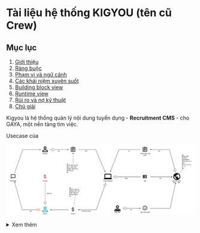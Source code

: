 # Tài liệu hệ thống KIGYOU (tên cũ Crew)


## Mục lục


1. [Giới thiệu](src/1.%20Gi%E1%BB%9Bi%20thi%E1%BB%87u.md)
2. [Ràng buộc](src/2.%20Ràng%20buộc.md)
3. [Phạm vi và ngữ cảnh](src/3.%20Phạm%20vi%20và%20ngữ%20cảnh%20hệ%20thống.md)
4. [Các khái niệm xuyên suốt](src/4.%20Các%20khái%20niệm%20xuyên%20suốt.md)
5. [Building block view](src/5.%20Building%20block%20view.md)
6. [Runtime view](src/6.%20Runtime%20view.md)
7. [Rủi ro và nợ kỹ thuật](7.%20Rủi%20ro%20và%20nợ%20kỹ%20thuật.md)
8. [Chú giải](8.%20Chú%20giải.md)


Kigyou là hệ thống quản lý nội dung tuyển dụng - **Recruitment CMS** - cho GAYA, một nền tảng tìm việc.

Usecase của

![](_assets/dang_tuyen_tren_crew.svg)


<details>
	<summary>Xem thêm</summary>
	<div class="image-container">
		<img src="_assets/dang_tuyen_tren_crew_annimated.svg" alt="Dang Tuyen Tren Crew" style="width: 100%;">
	</div>
</details>
